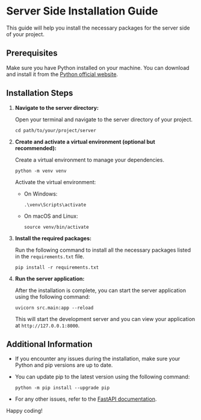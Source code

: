 # Server Side Installation Guide

This guide will help you install the necessary packages for the server side of your project.

## Prerequisites

Make sure you have Python installed on your machine. You can download and install it from the [Python official website](https://www.python.org/).

## Installation Steps

1. **Navigate to the server directory:**

    Open your terminal and navigate to the server directory of your project.

    ```
    cd path/to/your/project/server
    ```

2. **Create and activate a virtual environment (optional but recommended):**

    Create a virtual environment to manage your dependencies.

    ```
    python -m venv venv
    ```

    Activate the virtual environment:

    - On Windows:

        ```
        .\venv\Scripts\activate
        ```

    - On macOS and Linux:

        ```
        source venv/bin/activate
        ```

3. **Install the required packages:**

    Run the following command to install all the necessary packages listed in the `requirements.txt` file.

    ```
    pip install -r requirements.txt
    ```

4. **Run the server application:**

    After the installation is complete, you can start the server application using the following command:

    ```
    uvicorn src.main:app --reload
    ```

    This will start the development server and you can view your application at `http://127.0.0.1:8000`.

## Additional Information

- If you encounter any issues during the installation, make sure your Python and pip versions are up to date.
- You can update pip to the latest version using the following command:

    ```
    python -m pip install --upgrade pip
    ```

- For any other issues, refer to the [FastAPI documentation](https://fastapi.tiangolo.com/).

Happy coding!